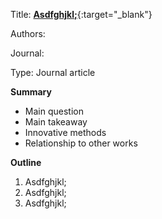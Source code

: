 Title: [**Asdfghjkl;**](https://link){:target="_blank"}

Authors: 

Journal:

Type: Journal article

**Summary**
- Main question
- Main takeaway
- Innovative methods
- Relationship to other works

**Outline**

1. Asdfghjkl;
2. Asdfghjkl;
3. Asdfghjkl;
